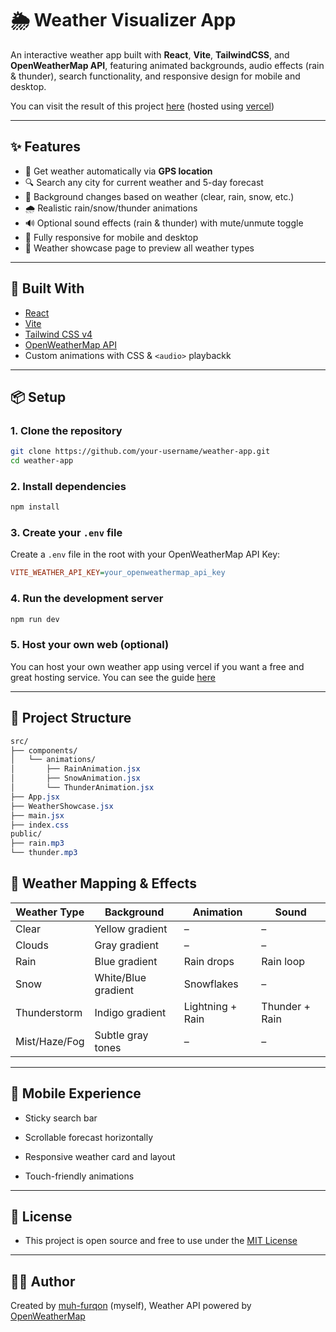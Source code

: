 # 🌦️ Weather Visualizer App

An interactive weather app built with **React**, **Vite**, **TailwindCSS**, and **OpenWeatherMap API**, featuring animated backgrounds, audio effects (rain & thunder), search functionality, and responsive design for mobile and desktop.

You can visit the result of this project [here](https://weather-app-by-furqon.vercel.app/) (hosted using [vercel](https://vercel.com/))

---

## ✨ Features

- 📍 Get weather automatically via **GPS location**
- 🔍 Search any city for current weather and 5-day forecast
- 🎨 Background changes based on weather (clear, rain, snow, etc.)
- 🌧️ Realistic rain/snow/thunder animations
- 🔊 Optional sound effects (rain & thunder) with mute/unmute toggle
- 📱 Fully responsive for mobile and desktop
- 🧭 Weather showcase page to preview all weather types

---

## 🧱 Built With

- [React](https://reactjs.org/)
- [Vite](https://vitejs.dev/)
- [Tailwind CSS v4](https://tailwindcss.com/)
- [OpenWeatherMap API](https://openweathermap.org/api)
- Custom animations with CSS & `<audio>` playbackk

---

## 📦 Setup

### 1. Clone the repository

```bash
git clone https://github.com/your-username/weather-app.git
cd weather-app
```

### 2. Install dependencies

```bash
npm install
```

### 3. Create your `.env` file
Create a `.env` file in the root with your OpenWeatherMap API Key:

```ini
VITE_WEATHER_API_KEY=your_openweathermap_api_key
```

### 4. Run the development server
```bash
npm run dev
```

### 5. Host your own web (optional)
You can host your own weather app using vercel if you want a free and great hosting service. You can see the guide [here](https://vercel.com/docs/deployments)

---

## 📁 Project Structure

```css
src/
├── components/
│   └── animations/
│       ├── RainAnimation.jsx
│       ├── SnowAnimation.jsx
│       └── ThunderAnimation.jsx
├── App.jsx
├── WeatherShowcase.jsx
├── main.jsx
├── index.css
public/
├── rain.mp3
└── thunder.mp3
```

## 🎨 Weather Mapping & Effects

| Weather Type  | Background          | Animation        | Sound          |
| ------------- | ------------------- | ---------------- | -------------- |
| Clear         | Yellow gradient     | –                | –              |
| Clouds        | Gray gradient       | –                | –              |
| Rain          | Blue gradient       | Rain drops       | Rain loop      |
| Snow          | White/Blue gradient | Snowflakes       | –              |
| Thunderstorm  | Indigo gradient     | Lightning + Rain | Thunder + Rain |
| Mist/Haze/Fog | Subtle gray tones   | –                | –              |


---

## 📱 Mobile Experience

- Sticky search bar

- Scrollable forecast horizontally

- Responsive weather card and layout

- Touch-friendly animations

---

## 📄 License

- This project is open source and free to use under the [MIT License](https://github.com/muh-furqon/weather-web-app/blob/master/LICENSE)

---

## 👨‍💻 Author

Created by [muh-furqon](https://github.com/muh-furqon) (myself), Weather API powered by [OpenWeatherMap](http://openweathermap.org/) 